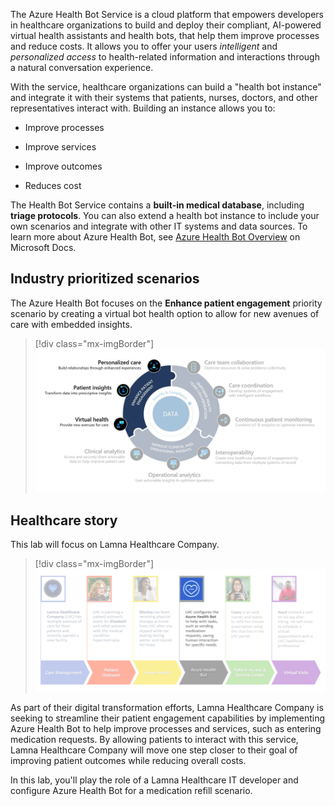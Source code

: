The Azure Health Bot Service is a cloud platform that empowers developers in healthcare organizations to build and deploy their compliant, AI-powered virtual health assistants and health bots, that help them improve processes and reduce costs. It allows you to offer your users *intelligent* and *personalized access* to health-related information and interactions through a natural conversation experience.

With the service, healthcare organizations can build a "health bot instance" and integrate it with their systems that patients, nurses, doctors, and other representatives interact with. Building an instance allows you to:

- Improve processes

- Improve services

- Improve outcomes

- Reduces cost

The Health Bot Service contains a **built-in medical database**, including **triage protocols**. You can also extend a health bot instance to include your own scenarios and integrate with other IT systems and data sources. To learn more about Azure Health Bot, see [Azure Health Bot Overview](/azure/health-bot/?azure-portal=true) on Microsoft Docs.

## Industry prioritized scenarios

The Azure Health Bot focuses on the **Enhance patient engagement** priority scenario by creating a virtual bot health option to allow for new avenues of care with embedded insights.

> [!div class="mx-imgBorder"]
> [![Screenshot of the Enhance patient engagement priority scenario.](../media/1-priority-scenarios.png)](../media/1-priority-scenarios.png#lightbox)

## Healthcare story

This lab will focus on Lamna Healthcare Company.

> [!div class="mx-imgBorder"]
> [![Chart of the Lamna Healthcare Company processes from care management to virtual visits.](../media/lamna.png)](../media/lamna.png#lightbox)

As part of their digital transformation efforts, Lamna Healthcare Company is seeking to streamline their patient engagement capabilities by implementing Azure Health Bot to help improve processes and services, such as entering medication requests. By allowing patients to interact with this service, Lamna Healthcare Company will move one step closer to their goal of improving patient outcomes while reducing overall costs.

In this lab, you'll play the role of a Lamna Healthcare IT developer and configure Azure Health Bot for a medication refill scenario.
